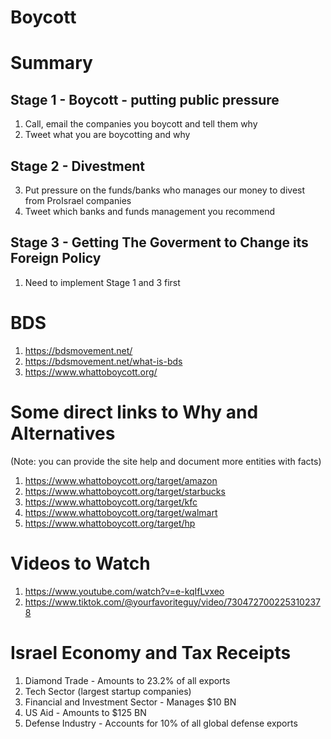 # Boycott

# Summary
##  Stage 1 - Boycott - putting public pressure
1. Call, email the companies you boycott and tell them why
2. Tweet what you are boycotting and why

##  Stage 2 - Divestment
3. Put pressure on the funds/banks who manages our money to divest from ProIsrael companies 
1. Tweet which banks and funds management you recommend
   
## Stage 3 - Getting The Goverment to Change its Foreign Policy
1. Need to implement Stage 1 and 3 first

# BDS
  1. https://bdsmovement.net/
  2. https://bdsmovement.net/what-is-bds
  1. https://www.whattoboycott.org/

# Some direct links to Why and Alternatives 
(Note: you can provide the site help and document more entities with facts)

 1. https://www.whattoboycott.org/target/amazon
 1. https://www.whattoboycott.org/target/starbucks
 1. https://www.whattoboycott.org/target/kfc
 1. https://www.whattoboycott.org/target/walmart
 2. https://www.whattoboycott.org/target/hp

# Videos to Watch

  1. https://www.youtube.com/watch?v=e-kqIfLvxeo
  2. https://www.tiktok.com/@yourfavoriteguy/video/7304727002253102378

# Israel Economy and Tax Receipts
  1. Diamond Trade - Amounts to 23.2% of all exports
  5. Tech Sector (largest startup companies)
  6. Financial and Investment Sector - Manages $10 BN
  7. US Aid - Amounts to $125 BN
  8. Defense Industry - Accounts for 10% of all global defense exports


